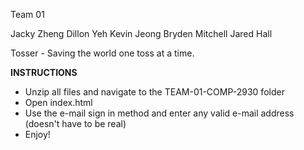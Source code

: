 Team 01

Jacky Zheng
Dillon Yeh
Kevin Jeong
Bryden Mitchell
Jared Hall

Tosser - Saving the world one toss at a time.

**INSTRUCTIONS**

- Unzip all files and navigate to the TEAM-01-COMP-2930 folder
- Open index.html
- Use the e-mail sign in method and enter any valid e-mail address (doesn't have to be real)
- Enjoy!

